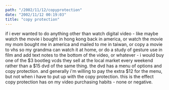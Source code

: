 ```yaml
---
path: "/2002/11/12/copyprotection" 
date: "2002/11/12 00:19:03" 
title: "copy protection" 
---
```

if i ever wanted to do anything other than watch digital video - like maybe watch the movie i bought in hong kong back in america, or watch the movie my mom bought me in america and mailed to me in taiwan, or copy a movie to vhs so my grandma can watch it at home, or do a study of gesture use in film and add text notes to the bottom of the video, or whatever - i would buy one of the $3 bootleg vcds they sell at the local market every weekend rather than a $15 dvd of the same thing. the dvd has a menu of options and copy protection. and generally i'm willing to pay the extra $12 for the menu, but not when i have to put up with the copy protection. this is the effect copy protection has on my video purchasing habits - none or negative.